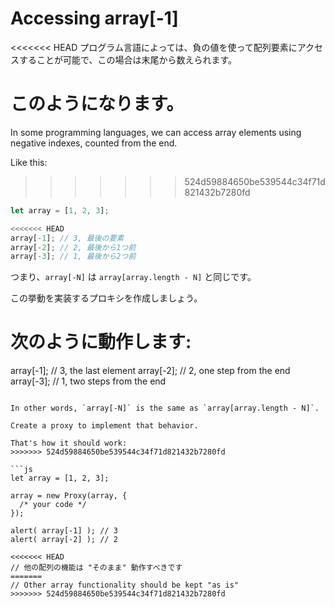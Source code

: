 
# Accessing array[-1]

<<<<<<< HEAD
プログラム言語によっては、負の値を使って配列要素にアクセスすることが可能で、この場合は末尾から数えられます。

このようになります。
=======
In some programming languages, we can access array elements using negative indexes, counted from the end.

Like this:
>>>>>>> 524d59884650be539544c34f71d821432b7280fd

```js
let array = [1, 2, 3];

<<<<<<< HEAD
array[-1]; // 3, 最後の要素
array[-2]; // 2, 最後から1つ前
array[-3]; // 1, 最後から2つ前
```

つまり、`array[-N]` は `array[array.length - N]` と同じです。

この挙動を実装するプロキシを作成しましょう。

次のように動作します:
=======
array[-1]; // 3, the last element
array[-2]; // 2, one step from the end
array[-3]; // 1, two steps from the end
```

In other words, `array[-N]` is the same as `array[array.length - N]`.

Create a proxy to implement that behavior.

That's how it should work:
>>>>>>> 524d59884650be539544c34f71d821432b7280fd

```js
let array = [1, 2, 3];

array = new Proxy(array, {
  /* your code */
});

alert( array[-1] ); // 3
alert( array[-2] ); // 2

<<<<<<< HEAD
// 他の配列の機能は "そのまま" 動作すべきです
=======
// Other array functionality should be kept "as is"
>>>>>>> 524d59884650be539544c34f71d821432b7280fd
```
